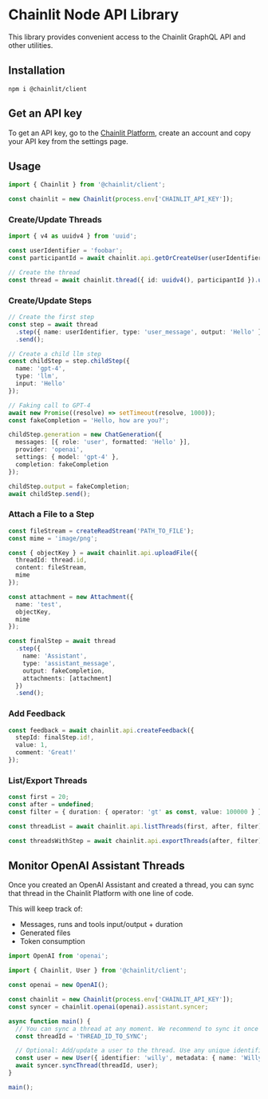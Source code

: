 # Chainlit Node API Library

This library provides convenient access to the Chainlit GraphQL API and other utilities.

## Installation

```shell
npm i @chainlit/client
```

## Get an API key

To get an API key, go to the [Chainlit Platform](https://staging.chainlit.io), create an account and copy your API key from the settings page.

## Usage

```ts
import { Chainlit } from '@chainlit/client';

const chainlit = new Chainlit(process.env['CHAINLIT_API_KEY']);
```

### Create/Update Threads

```ts
import { v4 as uuidv4 } from 'uuid';

const userIdentifier = 'foobar';
const participantId = await chainlit.api.getOrCreateUser(userIdentifier);

// Create the thread
const thread = await chainlit.thread({ id: uuidv4(), participantId }).upsert();
```

### Create/Update Steps

```ts
// Create the first step
const step = await thread
  .step({ name: userIdentifier, type: 'user_message', output: 'Hello' })
  .send();

// Create a child llm step
const childStep = step.childStep({
  name: 'gpt-4',
  type: 'llm',
  input: 'Hello'
});

// Faking call to GPT-4
await new Promise((resolve) => setTimeout(resolve, 1000));
const fakeCompletion = 'Hello, how are you?';

childStep.generation = new ChatGeneration({
  messages: [{ role: 'user', formatted: 'Hello' }],
  provider: 'openai',
  settings: { model: 'gpt-4' },
  completion: fakeCompletion
});

childStep.output = fakeCompletion;
await childStep.send();
```

### Attach a File to a Step

```ts
const fileStream = createReadStream('PATH_TO_FILE');
const mime = 'image/png';

const { objectKey } = await chainlit.api.uploadFile({
  threadId: thread.id,
  content: fileStream,
  mime
});

const attachment = new Attachment({
  name: 'test',
  objectKey,
  mime
});

const finalStep = await thread
  .step({
    name: 'Assistant',
    type: 'assistant_message',
    output: fakeCompletion,
    attachments: [attachment]
  })
  .send();
```

### Add Feedback

```ts
const feedback = await chainlit.api.createFeedback({
  stepId: finalStep.id!,
  value: 1,
  comment: 'Great!'
});
```

### List/Export Threads

```ts
const first = 20;
const after = undefined;
const filter = { duration: { operator: 'gt' as const, value: 100000 } };

const threadList = await chainlit.api.listThreads(first, after, filter);

const threadsWithStep = await chainlit.api.exportThreads(after, filter);
```

## Monitor OpenAI Assistant Threads

Once you created an OpenAI Assistant and created a thread, you can sync that thread in the Chainlit Platform with one line of code.

This will keep track of:

- Messages, runs and tools input/output + duration
- Generated files
- Token consumption

```ts
import OpenAI from 'openai';

import { Chainlit, User } from '@chainlit/client';

const openai = new OpenAI();

const chainlit = new Chainlit(process.env['CHAINLIT_API_KEY']);
const syncer = chainlit.openai(openai).assistant.syncer;

async function main() {
  // You can sync a thread at any moment. We recommend to sync it once you get a `completed` run status.
  const threadId = 'THREAD_ID_TO_SYNC';

  // Optional: Add/update a user to the thread. Use any unique identifier you like.
  const user = new User({ identifier: 'willy', metadata: { name: 'Willy' } });
  await syncer.syncThread(threadId, user);
}

main();
```
